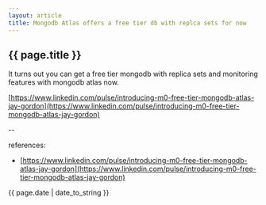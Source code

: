 ```yaml
---
layout: article
title: Mongodb Atlas offers a free tier db with replca sets for now 
---
```


## {{ page.title }}

It turns out you can get a free tier mongodb with replica sets and monitoring features with mongodb atlas now.

[https://www.linkedin.com/pulse/introducing-m0-free-tier-mongodb-atlas-jay-gordon](https://www.linkedin.com/pulse/introducing-m0-free-tier-mongodb-atlas-jay-gordon)

--

references:

* [https://www.linkedin.com/pulse/introducing-m0-free-tier-mongodb-atlas-jay-gordon](https://www.linkedin.com/pulse/introducing-m0-free-tier-mongodb-atlas-jay-gordon)

{{ page.date | date_to_string }}









